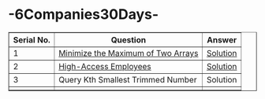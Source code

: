 # -6Companies30Days-
<table border="1">
    <thead>
        <tr>
            <th>Serial No.</th>
            <th>Question</th>
            <th>Answer</th>
        </tr>
    </thead>
    <tbody>
        <tr>
            <td>1</td>
            <td><a href="https://leetcode.com/problems/minimize-the-maximum-of-two-arrays/description/">Minimize the Maximum of Two Arrays</a></td>
            <td><a href="https://leetcode.com/problems/minimize-the-maximum-of-two-arrays/solutions/4513004/goldman-sachs-easy-solution/">Solution</a></td>
        </tr>
        <tr>
            <td>2</td>
            <td><a href="https://leetcode.com/problems/high-access-employees/description/">High-Access Employees</a></td>
            <td><a href="https://leetcode.com/problems/high-access-employees/solutions/4513082/goldman-sachs-easy-solution/">Solution</a></td>
        </tr>
      <tr>
            <td>3</td>
            <td><a href="https://leetcode.com/problems/query-kth-smallest-trimmed-number/description/"></a>Query Kth Smallest Trimmed Number</td>
            <td><a href="https://leetcode.com/problems/query-kth-smallest-trimmed-number/solutions/4513150/goldman-sachs-easy-solution/"></a>Solution</td>
        </tr>
        <tr>
            <td></td>
            <td><a href="#"></a></td>
            <td><a href="#"></a></td>
        </tr>
    </tbody>
</table>
